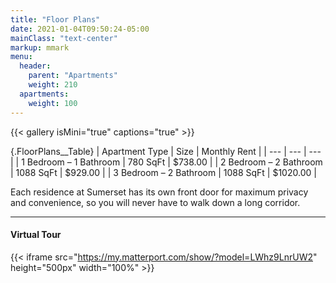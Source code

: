 ```yaml
---
title: "Floor Plans"
date: 2021-01-04T09:50:24-05:00
mainClass: "text-center"
markup: mmark
menu:
  header:
    parent: "Apartments"
    weight: 210
  apartments:
    weight: 100
---
```


{{< gallery isMini="true" captions="true" >}}

{.FloorPlans__Table}
| Apartment Type | Size | Monthly Rent |
| --- | --- | --- |
| 1 Bedroom – 1 Bathroom | 780 SqFt | $738.00 |
| 2 Bedroom – 2 Bathroom | 1088 SqFt | $929.00 |
| 3 Bedroom – 2 Bathroom | 1088 SqFt | $1020.00 |



Each residence at Sumerset has its own front door for maximum privacy and
convenience, so you will never have to walk down a long corridor.

***

#### Virtual Tour
{{< iframe src="https://my.matterport.com/show/?model=LWhz9LnrUW2" height="500px" width="100%" >}}
